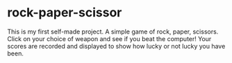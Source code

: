 # rock-paper-scissor
This is my first self-made project. A simple game of rock, paper, scissors. 
Click on your choice of weapon and see if you beat the computer!
Your scores are recorded and displayed to show how lucky or not lucky you have been.
